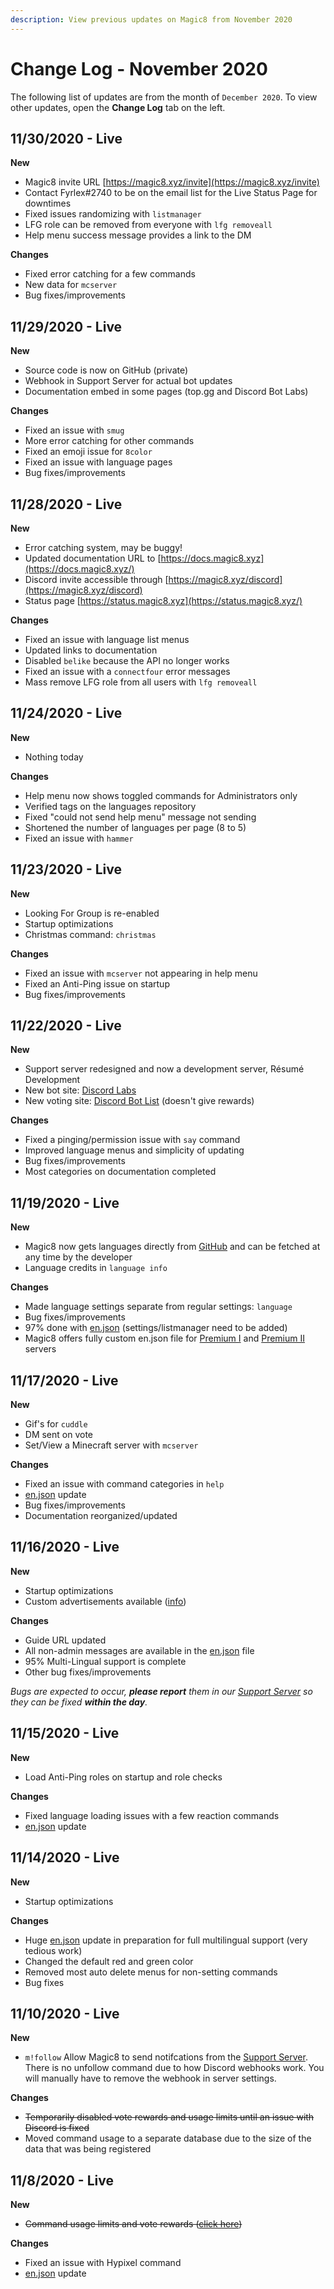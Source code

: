 ```yaml
---
description: View previous updates on Magic8 from November 2020
---
```


# Change Log - November 2020

The following list of updates are from the month of `December 2020`. To view other updates, open the **Change Log** tab on the left.

## 11/30/2020 - Live

**New**

* Magic8 invite URL [https://magic8.xyz/invite](https://magic8.xyz/invite)
* Contact Fyrlex\#2740 to be on the email list for the Live Status Page for downtimes
* Fixed issues randomizing with `listmanager`
* LFG role can be removed from everyone with `lfg removeall`
* Help menu success message provides a link to the DM

**Changes**

* Fixed error catching for a few commands
* New data for `mcserver`
* Bug fixes/improvements

## 11/29/2020 - Live

**New**

* Source code is now on GitHub \(private\)
* Webhook in Support Server for actual bot updates
* Documentation embed in some pages \(top.gg and Discord Bot Labs\)

**Changes**

* Fixed an issue with `smug`
* More error catching for other commands
* Fixed an emoji issue for `8color`
* Fixed an issue with language pages
* Bug fixes/improvements

## 11/28/2020 - Live

**New**

* Error catching system, may be buggy!
* Updated documentation URL to [https://docs.magic8.xyz](https://docs.magic8.xyz/)
* Discord invite accessible through [https://magic8.xyz/discord](https://magic8.xyz/discord)
* Status page [https://status.magic8.xyz](https://status.magic8.xyz/)

**Changes**

* Fixed an issue with language list menus
* Updated links to documentation
* Disabled `belike` because the API no longer works
* Fixed an issue with a `connectfour` error messages
* Mass remove LFG role from all users with `lfg removeall`

## 11/24/2020 - Live

**New**

* Nothing today

**Changes**

* Help menu now shows toggled commands for Administrators only
* Verified tags on the languages repository
* Fixed "could not send help menu" message not sending
* Shortened the number of languages per page \(8 to 5\)
* Fixed an issue with `hammer`

## 11/23/2020 - Live

**New**

* Looking For Group is re-enabled
* Startup optimizations
* Christmas command: `christmas`

**Changes**

* Fixed an issue with `mcserver` not appearing in help menu
* Fixed an Anti-Ping issue on startup
* Bug fixes/improvements

## 11/22/2020 - Live

**New**

* Support server redesigned and now a development server, Résumé Development
* New bot site: [Discord Labs](https://bots.discordlabs.org/bot/484148705507934208)
* New voting site: [Discord Bot List](https://discordbotlist.com/bots/magic8/upvote) \(doesn't give rewards\)

**Changes**

* Fixed a pinging/permission issue with `say` command
* Improved language menus and simplicity of updating
* Bug fixes/improvements
* Most categories on documentation completed

## 11/19/2020 - Live

**New**

* Magic8 now gets languages directly from [GitHub](https://github.com/Fyrlex/Magic8-Languages) and can be fetched at any time by the developer
* Language credits in `language info`

**Changes**

* Made language settings separate from regular settings: `language`
* Bug fixes/improvements
* 97% done with [en.json](https://github.com/Fyrlex/Magic8-Languages/blob/master/languages/en.json) \(settings/listmanager need to be added\)
* Magic8 offers fully custom en.json file for [Premium I](../premium.md#single-package-usd-4-99-one-time-forever) and [Premium II](../premium.md#triple-package-usd-8-99-one-time-forever) servers

## 11/17/2020 - Live

**New**

* Gif's for `cuddle`
* DM sent on vote
* Set/View a Minecraft server with `mcserver`

**Changes**

* Fixed an issue with command categories in `help`
* [en.json](https://github.com/Fyrlex/Magic8-Languages/commit/1685f19adf8d7999a1e27cd8817248f904611513) update
* Bug fixes/improvements
* Documentation reorganized/updated

## 11/16/2020 - Live

**New**

* Startup optimizations
* Custom advertisements available \([info](../ads.md#can-i-get-my-own-advertisement-on-magic-8)\)

**Changes**

* Guide URL updated
* All non-admin messages are available in the [en.json](https://github.com/Fyrlex/Magic8-Languages/commit/bd5438012863da70b39430b99716c13a3fce9ffb#diff-459ebfc62c77b736e4d2d47d6c3379dda786d96cf9bda915653c81a9ab82d41a) file
* 95% Multi-Lingual support is complete
* Other bug fixes/improvements

_Bugs are expected to occur, **please report** them in our_ [_Support Server_](https://discord.com/invite/bUUggyCjvp) _so they can be fixed **within the day**._

## 11/15/2020 - Live

**New**

* Load Anti-Ping roles on startup and role checks

**Changes**

* Fixed language loading issues with a few reaction commands
* [en.json](https://github.com/Fyrlex/Magic8-Languages/commit/6bb26dccadc678896ca658de688ee7bb4535e80a#diff-459ebfc62c77b736e4d2d47d6c3379dda786d96cf9bda915653c81a9ab82d41a) update

## 11/14/2020 - Live

**New**

* Startup optimizations

**Changes**

* Huge [en.json](https://github.com/Fyrlex/Magic8-Languages/commit/d2d1c541dc00e4d3dc5e1b18b400245c56d68fc8#diff-459ebfc62c77b736e4d2d47d6c3379dda786d96cf9bda915653c81a9ab82d41a) update in preparation for full multilingual support \(very tedious work\)
* Changed the default red and green color
* Removed most auto delete menus for non-setting commands
* Bug fixes

## 11/10/2020 - Live

**New**

* `m!follow` Allow Magic8 to send notifcations from the [Support Server](https://discord.gg/bUUggyCjvp). There is no unfollow command due to how Discord webhooks work. You will manually have to remove the webhook in server settings.

**Changes**

* ~~Temporarily disabled vote rewards and usage limits until an issue with Discord is fixed~~
* Moved command usage to a separate database due to the size of the data that was being registered

## 11/8/2020 - Live

**New**

* ~~Command usage limits and vote rewards \(~~[~~click here~~](../ads.md)~~\)~~

**Changes**

* Fixed an issue with Hypixel command
* [en.json](https://github.com/Fyrlex/Magic8-Languages/commit/bcb2364f784aa77658e6867f873eecc967cb35df#diff-459ebfc62c77b736e4d2d47d6c3379dda786d96cf9bda915653c81a9ab82d41a) update

